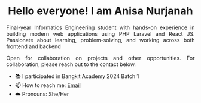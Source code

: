 <!-- Main title of the profile -->
<h1 align="center">Hello everyone! I am Anisa Nurjanah</h1>

<!-- Brief description about me -->
<p align="justify">
    Final-year Informatics Engineering student with hands-on
    experience in building modern web applications using PHP Laravel and React JS. Passionate
    about learning, problem-solving, and working across both frontend and backend
</p>

<p align="justify">
    Open for collaboration on projects and other opportunities. For collaboration, please reach out to the contact below.
</p>

<!-- List of important points -->
<ul>
    <li>📚 I participated in Bangkit Academy 2024 Batch 1</li>
    <li>📫 How to reach me: <a href="mailto:anisanurjanah2705@gmail.com">Email</a></li>
    <li>☁️ Pronouns: She/Her</li>
</ul>
